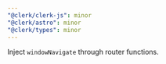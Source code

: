 ```yaml
---
"@clerk/clerk-js": minor
"@clerk/astro": minor
"@clerk/types": minor
---
```


Inject `windowNavigate` through router functions.
